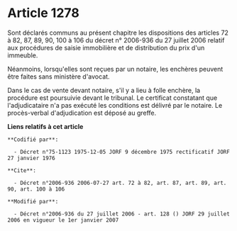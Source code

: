 # Article 1278

Sont déclarés communs au présent chapitre les dispositions des articles 72 à 82, 87, 89, 90, 100 à 106 du décret n° 2006-936
du 27 juillet 2006 relatif aux procédures de saisie immobilière et de distribution du prix d'un immeuble.

Néanmoins, lorsqu'elles sont reçues par un notaire, les enchères peuvent être faites sans ministère d'avocat.

Dans le cas de vente devant notaire, s'il y a lieu à folle enchère, la procédure est poursuivie devant le tribunal. Le
certificat constatant que l'adjudicataire n'a pas exécuté les conditions est délivré par le notaire. Le procès-verbal
d'adjudication est déposé au greffe.

**Liens relatifs à cet article**

	**Codifié par**:

	  - Décret n°75-1123 1975-12-05 JORF 9 décembre 1975 rectificatif JORF 27 janvier 1976

	**Cite**:

	  - Décret n°2006-936 2006-07-27 art. 72 à 82, art. 87, art. 89, art. 90, art. 100 à 106

	**Modifié par**:

	  - Décret n°2006-936 du 27 juillet 2006 - art. 128 () JORF 29 juillet 2006 en vigueur le 1er janvier 2007
